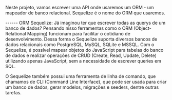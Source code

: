 
Neste projeto, vamos escrever uma API onde usaremos um ORM -
um mapeador de banco relacional. Sequelize é o nome do ORM que usaremos.


------ ORM Sequelize: Já imaginou ter que escrever todas as querys 
de um banco de dados? Pensando nisso ferramentas como o ORM (Object-Relational Mapping) 
funcionam para facilitar o cotidiano de desenvolvimento. Dessa forma o Sequelize suporta diversos 
bancos de dados relacionais como PostgreSQL, MySQL, SQLite e MSSQL. Com o Sequelize, é 
possível mapear objetos do JavaScript para tabelas do banco de dados e realizar operações 
de CRUD (Create, Read, Update, Delete) utilizando apenas JavaScript, sem a necessidade 
de escrever queries em SQL.

O Sequelize também possui uma ferramenta de linha de comando, que chamamos de 
CLI (Command Line Interface), que pode ser usada para criar um banco de dados, gerar modelos, 
migrações e seeders, dentre outras tarefas. 